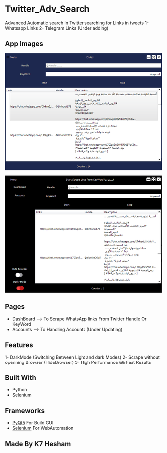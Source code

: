 # Twitter_Adv_Search
Advanced Automatic search in Twitter 
searching for Links in tweets 
1- Whatsapp Links
2- Telegram Links (Under adding)

## App Images
![Screenshot](DashBoard-Light.PNG) 

![Screenshot](DashBoard-Dark.PNG) 


## Pages

* DashBoard --> To Scrape WhatsApp links From Twitter Handle Or KeyWord 
* Accounts --> To Handling Accounts (Under Updating)

## Features

1- DarkMode (Switching Between Light and dark Modes)
2- Scrape without openning Browser (HideBrowser) 
3- High Performance && Fast Results

## Built With

* Python
* Selenium 


## Frameworks 

* [PyQt5](https://doc.qt.io/qtforpython/)   For Build GUI 
* [Selenium](https://www.selenium.dev/)     For WebAutomation


## Made By K7 Hesham